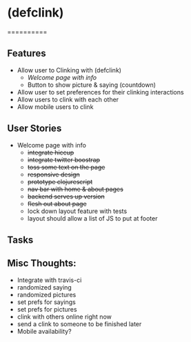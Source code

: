 # (defclink)
==========

## Features
* Allow user to Clinking with (defclink)
  - *Welcome page with info*
  - Button to show picture & saying (countdown)
* Allow user to set preferences for their clinking interactions
* Allow users to clink with each other
* Allow mobile users to clink

## User Stories
* Welcome page with info
  - ~~integrate hiccup~~
  - ~~integrate twitter boostrap~~
  - ~~toss some text on the page~~
  - ~~responsive design~~
  - ~~prototype clojurescript~~
  - ~~nav bar with home & about pages~~
  - ~~backend serves up version~~
  - ~~flesh out about page~~
  - lock down layout feature with tests
  - layout should allow a list of JS to put at footer

## Tasks

## Misc Thoughts:
* Integrate with travis-ci
* randomized saying
* randomized pictures
* set prefs for sayings
* set prefs for pictures
* clink with others online right now
* send a clink to someone to be finished later
* Mobile availability?
